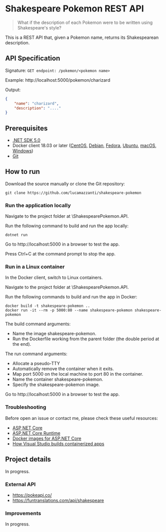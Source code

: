 # Shakespeare Pokemon REST API
> What if the description of each Pokemon were to be written using Shakespeare's style?

This is a REST API that, given a Pokemon name, returns its Shakespearean description.

## API Specification

Signature: `GET endpoint: /pokemon/<pokemon name>`

Example: http://localhost:5000/pokemon/charizard

Output:
```json
{
	"name": "charizard",
	"description": "...."
}
```

## Prerequisites
- [.NET SDK 5.0](https://dotnet.microsoft.com/download ".NET SDK 5.0")
- Docker client 18.03 or later ([CentOS](https://docs.docker.com/install/linux/docker-ce/centos/ "CentOS"), [Debian](https://docs.docker.com/install/linux/docker-ce/debian/ "Debian"), [Fedora](https://docs.docker.com/install/linux/docker-ce/fedora/ "Fedora"), [Ubuntu](https://docs.docker.com/install/linux/docker-ce/ubuntu/ "Ubuntu"), [macOS](https://docs.docker.com/docker-for-mac/install/ "macOS"), [Windows](https://docs.docker.com/docker-for-windows/install/ "Windows"))
- [Git](https://git-scm.com/download "Git")

## How to run
Download the source manually or clone the Git repository:
```bash?line_numbers=false
git clone https://github.com/lucamazzanti/shakespeare-pokemon
```
### Run the application locally
Navigate to the project folder at \ShakespearePokemon.API.

Run the following command to build and run the app locally:

```bash?line_numbers=false
dotnet run
```
Go to http://localhost:5000 in a browser to test the app.

Press Ctrl+C at the command prompt to stop the app.

### Run in a Linux container
In the Docker client, switch to Linux containers.

Navigate to the project folder at \ShakespearePokemon.API.

Run the following commands to build and run the app in Docker:

```bash?line_numbers=false
docker build -t shakespeare-pokemon ..
docker run -it --rm -p 5000:80 --name shakespeare-pokemon shakespeare-pokemon
```
The build command arguments:
- Name the image shakespeare-pokemon.
- Run the Dockerfile working from the parent folder (the double period at the end).

The run command arguments:
- Allocate a pseudo-TTY
- Automatically remove the container when it exits.
- Map port 5000 on the local machine to port 80 in the container.
- Name the container shakespeare-pokemon.
- Specify the shakespeare-pokemon image.

Go to http://localhost:5000 in a browser to test the app.

### Troubleshooting
Before open an issue or contact me, please check these useful resources:
- [ASP NET Core](https://docs.microsoft.com/en-us/aspnet/core/fundamentals "ASP NET Core")
- [ASP.NET Core Runtime](https://hub.docker.com/_/microsoft-dotnet-aspnet "ASP.NET Core Runtime")
- [Docker images for ASP.NET Core](https://docs.microsoft.com/en-us/aspnet/core/host-and-deploy/docker/building-net-docker-images "Docker images for ASP.NET Core")
- [How Visual Studio builds containerized apps](https://docs.microsoft.com/en-us/visualstudio/containers/container-build?view=vs-2019 "How Visual Studio builds containerized apps")

## Project details
In progress.

### External API
- https://pokeapi.co/
- https://funtranslations.com/api/shakespeare

### Improvements
In progress.
